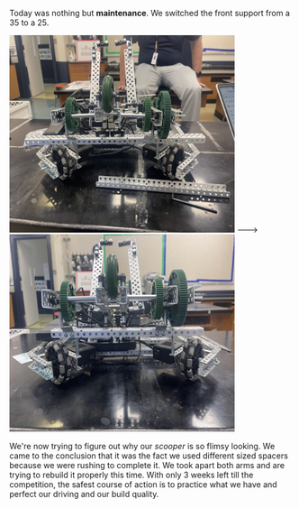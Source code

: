 ﻿Today was nothing but **maintenance**. We switched the front support from a 35 to a 25. 

 
 <img src="media/35support.jpg" width="400" height="350"> --->  <img src="media/25support.jpg" width="400" height="350">

We're now trying to figure out why our _scooper_ is so flimsy looking. We came to the conclusion that it was the fact we used different sized spacers because we were rushing to complete it. We took apart both arms and are trying to rebuild it properly this time. With only 3 weeks left till the competition, the safest course of action is to practice what we have and perfect our driving and our build quality.
